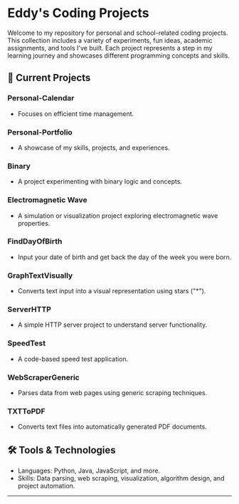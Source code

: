# Eddy's Coding Projects

Welcome to my repository for personal and school-related coding projects. This collection includes a variety of experiments, fun ideas, academic assignments, and tools I've built. Each project represents a step in my learning journey and showcases different programming concepts and skills.

## 📂 Current Projects

### **Personal-Calendar**
- Focuses on efficient time management.

### **Personal-Portfolio**
- A showcase of my skills, projects, and experiences.

### **Binary**
- A project experimenting with binary logic and concepts.

### **Electromagnetic Wave**
- A simulation or visualization project exploring electromagnetic wave properties.

### **FindDayOfBirth**
- Input your date of birth and get back the day of the week you were born.

### **GraphTextVisually**
- Converts text input into a visual representation using stars ("*").

### **ServerHTTP**
- A simple HTTP server project to understand server functionality.

### **SpeedTest**
- A code-based speed test application.

### **WebScraperGeneric**
- Parses data from web pages using generic scraping techniques.

### **TXTToPDF**
- Converts text files into automatically generated PDF documents.

## 🛠️ Tools & Technologies
- Languages: Python, Java, JavaScript, and more.
- Skills: Data parsing, web scraping, visualization, algorithm design, and project automation.

---